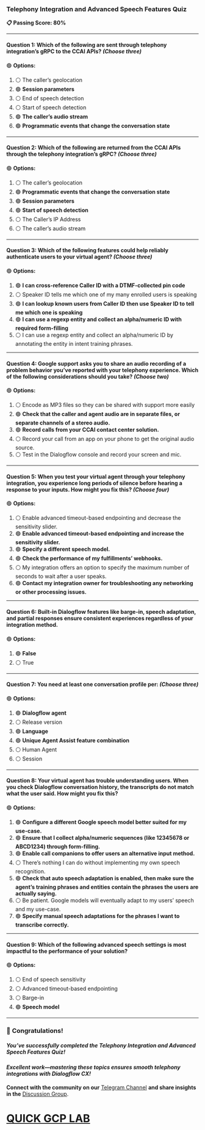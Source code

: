 ### **Telephony Integration and Advanced Speech Features Quiz**  

**📋 Passing Score: 80%**  

---

#### **Question 1:** Which of the following are sent through telephony integration’s gRPC to the CCAI APIs? *(Choose three)*  

🟢 **Options:**  
1. ⚪ The caller’s geolocation  
2. 🟢 **Session parameters**  
3. ⚪ End of speech detection 
4. ⚪ Start of speech detection
5. 🟢 **The caller’s audio stream**
6. 🟢 **Programmatic events that change the conversation state**

---  

#### **Question 2:** Which of the following are returned from the CCAI APIs through the telephony integration’s gRPC? *(Choose three)*  

🟢 **Options:**  
1. ⚪ The caller’s geolocation  
2. 🟢 **Programmatic events that change the conversation state**  
3. 🟢 **Session parameters**  
4. 🟢 **Start of speech detection**
5. ⚪ The Caller’s IP Address  
6. ⚪ The caller’s audio stream

---  

#### **Question 3:** Which of the following features could help reliably authenticate users to your virtual agent? *(Choose three)*  

🟢 **Options:**  
1. 🟢 **I can cross-reference Caller ID with a DTMF-collected pin code**  
2. ⚪ Speaker ID tells me which one of my many enrolled users is speaking
3. 🟢 **I can lookup known users from Caller ID then use Speaker ID to tell me which one is speaking**  
4. 🟢 **I can use a regexp entity and collect an alpha/numeric ID with required form-filling**  
5. ⚪ I can use a regexp entity and collect an alpha/numeric ID by annotating the entity in intent training phrases.  

---  

#### **Question 4:** Google support asks you to share an audio recording of a problem behavior you’ve reported with your telephony experience. Which of the following considerations should you take? *(Choose two)*  

🟢 **Options:**  
1. ⚪ Encode as MP3 files so they can be shared with support more easily  
2. 🟢 **Check that the caller and agent audio are in separate files, or separate channels of a stereo audio.**  
3. 🟢 **Record calls from your CCAI contact center solution.**  
4. ⚪ Record your call from an app on your phone to get the original audio source.  
5. ⚪ Test in the Dialogflow console and record your screen and mic.  

---  

#### **Question 5:** When you test your virtual agent through your telephony integration, you experience long periods of silence before hearing a response to your inputs. How might you fix this? *(Choose four)*  

🟢 **Options:**  
1. ⚪ Enable advanced timeout-based endpointing and decrease the sensitivity slider.  
2. 🟢 **Enable advanced timeout-based endpointing and increase the sensitivity slider.**  
3. 🟢 **Specify a different speech model.**  
4. 🟢 **Check the performance of my fulfillments’ webhooks.**  
5. ⚪ My integration offers an option to specify the maximum number of seconds to wait after a user speaks. 
6. 🟢 **Contact my integration owner for troubleshooting any networking or other processing issues.**  

---  

#### **Question 6:** Built-in Dialogflow features like barge-in, speech adaptation, and partial responses ensure consistent experiences regardless of your integration method.  

🟢 **Options:**  
1. 🟢 **False**
2. ⚪ True  

---  

#### **Question 7:** You need at least one conversation profile per: *(Choose three)*  

🟢 **Options:**  
1. 🟢 **Dialogflow agent**  
2. ⚪ Release version  
3. 🟢 **Language**  
4. 🟢 **Unique Agent Assist feature combination**  
5. ⚪ Human Agent  
6. ⚪ Session  

---  

#### **Question 8:** Your virtual agent has trouble understanding users. When you check Dialogflow conversation history, the transcripts do not match what the user said. How might you fix this?  

🟢 **Options:**  
1. 🟢 **Configure a different Google speech model better suited for my use-case.**  
2. 🟢 **Ensure that I collect alpha/numeric sequences (like 12345678 or ABCD1234) through form-filling.**
3. 🟢 **Enable call companions to offer users an alternative input method.**
4. ⚪ There’s nothing I can do without implementing my own speech recognition.  
5. 🟢 **Check that auto speech adaptation is enabled, then make sure the agent’s training phrases and entities contain the phrases the users are actually saying.**  
6. ⚪ Be patient. Google models will eventually adapt to my users’ speech and my use-case.  
7. 🟢 **Specify manual speech adaptations for the phrases I want to transcribe correctly.**  

---  

#### **Question 9:** Which of the following advanced speech settings is most impactful to the performance of your solution?  

🟢 **Options:**  
1. ⚪ End of speech sensitivity
2. ⚪ Advanced timeout-based endpointing  
3. ⚪ Barge-in  
4. 🟢 **Speech model**  

---

### 🎉 **Congratulations!**  
##### *You’ve successfully completed the Telephony Integration and Advanced Speech Features Quiz!*  

#### *Excellent work—mastering these topics ensures smooth telephony integrations with Dialogflow CX!*  

**Connect with the community on our** [Telegram Channel](https://t.me/quickgcplab) **and share insights in the** [Discussion Group](https://t.me/quickgcplabchats).  

# [QUICK GCP LAB](https://www.youtube.com/@quickgcplab)